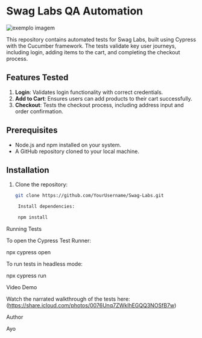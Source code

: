 # Swag Labs QA Automation

<img src="https://media-exp1.licdn.com/dms/image/C4E0BAQF1dg2KtKFdPg/company-logo_200_200/0/1626295436859?e=2159024400&v=beta&t=Ib_T9PXXQxkHRKnj3Oe65EKuR6EAh01IgAA6IGvU0FY" alt="exemplo imagem">

This repository contains automated tests for Swag Labs, built using Cypress with the Cucumber framework. The tests validate key user journeys, including login, adding items to the cart, and completing the checkout process.

## Features Tested
1. **Login**: Validates login functionality with correct credentials.
2. **Add to Cart**: Ensures users can add products to their cart successfully.
3. **Checkout**: Tests the checkout process, including address input and order confirmation.

## Prerequisites
- Node.js and npm installed on your system.
- A GitHub repository cloned to your local machine.

## Installation
1. Clone the repository:
   ```bash
   git clone https://github.com/YourUsername/Swag-Labs.git

    Install dependencies:

    npm install

Running Tests

To open the Cypress Test Runner:

 npx cypress open

 To run tests in headless mode:

 npx cypress run

Video Demo

Watch the narrated walkthrough of the tests here: (https://share.icloud.com/photos/0076Unq7ZWkIhEGQQ3NOSfB7w)

Author

Ayo